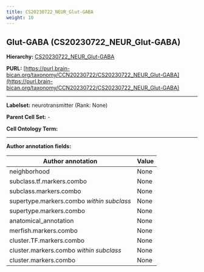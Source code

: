 ```yaml
---
title: CS20230722_NEUR_Glut-GABA
weight: 10
---
```

## Glut-GABA (CS20230722_NEUR_Glut-GABA)
<b>Hierarchy: </b>
[CS20230722_NEUR_Glut-GABA](../CS20230722_NEUR_Glut-GABA)

**PURL:** [https://purl.brain-bican.org/taxonomy/CCN20230722/CS20230722_NEUR_Glut-GABA](https://purl.brain-bican.org/taxonomy/CCN20230722/CS20230722_NEUR_Glut-GABA)

---


**Labelset:** neurotransmitter (Rank: None)

**Parent Cell Set:** -



**Cell Ontology Term:** 

[MARKER GENES.]: #


---

[TRANSFERRED ANNOTATIONS.]: #


[AUTHOR ANNOTATION FIELDS.]: #


**Author annotation fields:**

| Author annotation | Value |
|-------------------|-------|
|neighborhood|None|
|subclass.tf.markers.combo|None|
|subclass.markers.combo|None|
|supertype.markers.combo _within subclass_|None|
|supertype.markers.combo|None|
|anatomical_annotation|None|
|merfish.markers.combo|None|
|cluster.TF.markers.combo|None|
|cluster.markers.combo _within subclass_|None|
|cluster.markers.combo|None|
